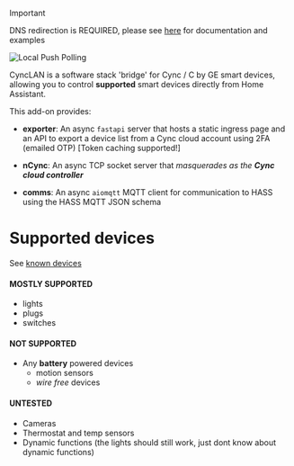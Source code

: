 >[!IMPORTANT]
> DNS redirection is REQUIRED, please see [here](https://github.com/baudneo/hass-addons/tree/dev/docs/user/dns-setup.md) for documentation and examples

![Local Push Polling][polling-shield]

CyncLAN is a software stack 'bridge' for Cync / C by GE smart devices, allowing you to control **supported** smart devices directly from Home Assistant.

This add-on provides:
- __exporter__: An async `fastapi` server that hosts a static ingress page and an API to export a device list from a Cync cloud account using 2FA (emailed OTP) [Token caching supported!]

- __nCync__: An async TCP socket server that *masquerades as the __Cync cloud controller__*

- __comms__: An async `aiomqtt` MQTT client for communication to HASS using the HASS MQTT JSON schema

# Supported devices
See [known devices](https://github.com/baudneo/hass-addons/tree/dev/docs/user/known-devices.md)

#### MOSTLY SUPPORTED
- lights
- plugs
- switches

#### NOT SUPPORTED
- Any **battery** powered devices
    - motion sensors
    - *wire free* devices

#### UNTESTED
- Cameras
- Thermostat and temp sensors
- Dynamic functions (the lights should still work, just dont know about dynamic functions)



[polling-shield]: https://img.shields.io/badge/Polling-Local_Push-blue.svg
